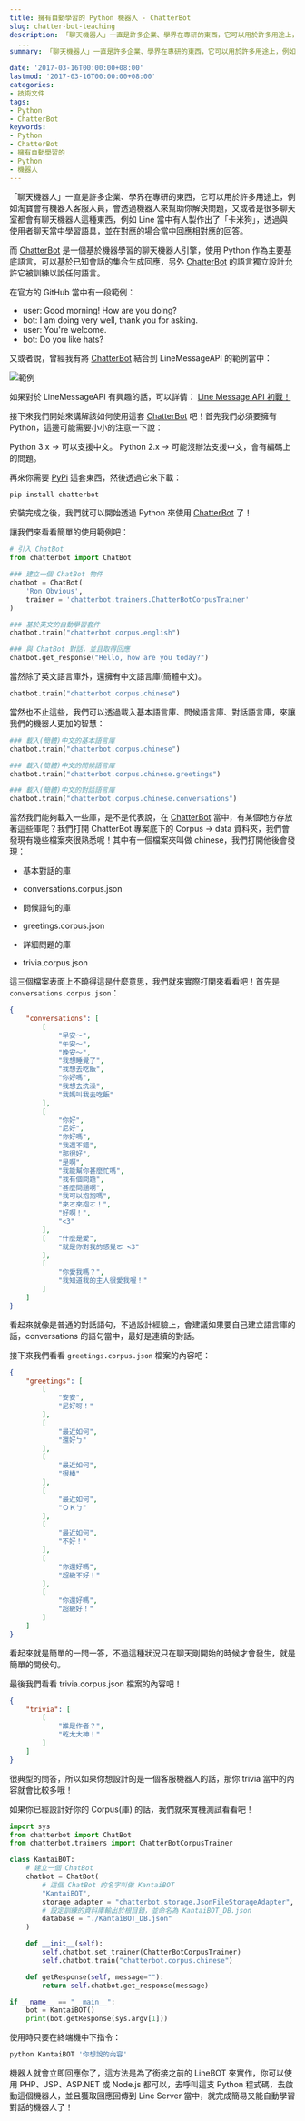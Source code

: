 ```yaml
---
title: 擁有自動學習的 Python 機器人 - ChatterBot
slug: chatter-bot-teaching
description: 「聊天機器人」一直是許多企業、學界在專研的東西，它可以用於許多用途上，例如淘寶會有機器人客服人員，會透過機器人來幫助你解決問題，又或者是很多聊天室都會有聊天機器人這種東西
  ...
summary: 「聊天機器人」一直是許多企業、學界在專研的東西，它可以用於許多用途上，例如淘寶會有機器人客服人員，會透過機器人來幫助你解決問題，又或者是很多聊天室都會有聊天機器人這種東西

date: '2017-03-16T00:00:00+08:00'
lastmod: '2017-03-16T00:00:00+08:00'
categories:
- 技術文件
tags:
- Python
- ChatterBot
keywords:
- Python
- ChatterBot
- 擁有自動學習的
- Python
- 機器人
---
```


「聊天機器人」一直是許多企業、學界在專研的東西，它可以用於許多用途上，例如淘寶會有機器人客服人員，會透過機器人來幫助你解決問題，又或者是很多聊天室都會有聊天機器人這種東西，例如 Line 當中有人製作出了「卡米狗」，透過與使用者聊天當中學習語具，並在對應的場合當中回應相對應的回答。

而 [ChatterBot](https://github.com/gunthercox/ChatterBot) 是一個基於機器學習的聊天機器人引擎，使用 Python 作為主要基底語言，可以基於已知會話的集合生成回應，另外 [ChatterBot](https://github.com/gunthercox/ChatterBot) 的語言獨立設計允許它被訓練以說任何語言。

在官方的 GitHub 當中有一段範例：

- user: Good morning! How are you doing?
- bot: I am doing very well, thank you for asking.
- user: You're welcome.
- bot: Do you like hats?

又或者說，曾經我有將 [ChatterBot](https://github.com/gunthercox/ChatterBot) 結合到 LineMessageAPI 的範例當中：

![範例](1.png)

如果對於 LineMessageAPI 有興趣的話，可以詳情： [Line Message API 初戰！](https://blog.init.engineer/posts/LineMessageAPI/)

接下來我們開始來講解該如何使用這套 [ChatterBot](https://github.com/gunthercox/ChatterBot) 吧！首先我們必須要擁有 Python，這邊可能需要小小的注意一下說：

Python 3.x -> 可以支援中文。
Python 2.x -> 可能沒辦法支援中文，會有編碼上的問題。

再來你需要 [PyPi](https://pypi.python.org/pypi/ChatterBot) 這套東西，然後透過它來下載：

```sh
pip install chatterbot
```

安裝完成之後，我們就可以開始透過 Python 來使用 [ChatterBot](https://github.com/gunthercox/ChatterBot) 了！

讓我們來看看簡單的使用範例吧：

```python
# 引入 ChatBot
from chatterbot import ChatBot

### 建立一個 ChatBot 物件
chatbot = ChatBot(
    'Ron Obvious',
    trainer = 'chatterbot.trainers.ChatterBotCorpusTrainer'
)

### 基於英文的自動學習套件
chatbot.train("chatterbot.corpus.english")

### 與 ChatBot 對話，並且取得回應
chatbot.get_response("Hello, how are you today?")
```

當然除了英文語言庫外，還擁有中文語言庫(簡體中文)。

```python
chatbot.train("chatterbot.corpus.chinese")
```

當然也不止這些，我們可以透過載入基本語言庫、問候語言庫、對話語言庫，來讓我們的機器人更加的智慧：

```python
### 載入(簡體)中文的基本語言庫
chatbot.train("chatterbot.corpus.chinese")

### 載入(簡體)中文的問候語言庫
chatbot.train("chatterbot.corpus.chinese.greetings")

### 載入(簡體)中文的對話語言庫
chatbot.train("chatterbot.corpus.chinese.conversations")
```

當然我們能夠載入一些庫，是不是代表說，在 [ChatterBot](https://github.com/gunthercox/ChatterBot) 當中，有某個地方存放著這些庫呢？我們打開 ChatterBot 專案底下的 Corpus -> data 資料夾，我們會發現有幾些檔案夾很熟悉呢！其中有一個檔案夾叫做 chinese，我們打開他後會發現：

- 基本對話的庫
- conversations.corpus.json

- 問候語句的庫
- greetings.corpus.json

- 詳細問題的庫
- trivia.corpus.json

這三個檔案表面上不曉得這是什麼意思，我們就來實際打開來看看吧！首先是 `conversations.corpus.json`：

```json
{
    "conversations": [
        [
            "早安～",
            "午安～",
            "晚安～",
            "我想睡覺了",
            "我想去吃飯",
            "你好嗎",
            "我想去洗澡",
            "我媽叫我去吃飯"
        ],
        [
            "你好",
            "尼好",
            "你好嗎",
            "我還不錯",
            "那很好",
            "是啊",
            "我能幫你甚麼忙嗎",
            "我有個問題",
            "甚麼問題啊",
            "我可以抱抱嗎",
            "來ㄛ來抱ㄛ！",
            "好啊！",
            "<3"
        ],
        [   "什麼是愛",
            "就是你對我的感覺ㄛ <3"
        ],
        [
            "你愛我嗎？",
            "我知道我的主人很愛我喔！"
        ]
    ]
}
```

看起來就像是普通的對話語句，不過設計經驗上，會建議如果要自己建立語言庫的話，conversations 的語句當中，最好是連續的對話。

接下來我們看看 `greetings.corpus.json` 檔案的內容吧：

```json
{
    "greetings": [
        [
            "安安",
            "尼好呀！"
        ],
        [
            "最近如何",
            "還好ㄅ"
        ],
        [
            "最近如何",
            "很棒"
        ],
        [
            "最近如何",
            "ＯＫㄅ"
        ],
        [
            "最近如何",
            "不好！"
        ],
        [
            "你還好嗎",
            "超級不好！"
        ],
        [
            "你還好嗎",
            "超級好！"
        ]
    ]
}
```

看起來就是簡單的一問一答，不過這種狀況只在聊天剛開始的時候才會發生，就是簡單的問候句。

最後我們看看 trivia.corpus.json 檔案的內容吧！

```json
{
    "trivia": [
        [
            "誰是作者？",
            "乾太大神！"
        ]
    ]
}
```

很典型的問答，所以如果你想設計的是一個客服機器人的話，那你 trivia 當中的內容就會比較多哦！

如果你已經設計好你的 Corpus(庫) 的話，我們就來實機測試看看吧！

```python
import sys
from chatterbot import ChatBot
from chatterbot.trainers import ChatterBotCorpusTrainer

class KantaiBOT:
    # 建立一個 ChatBot
    chatbot = ChatBot(
        # 這個 ChatBot 的名字叫做 KantaiBOT
        "KantaiBOT",
        storage_adapter = "chatterbot.storage.JsonFileStorageAdapter",
        # 設定訓練的資料庫輸出於根目錄，並命名為 KantaiBOT_DB.json
        database = "./KantaiBOT_DB.json"    
    )

    def __init__(self):
        self.chatbot.set_trainer(ChatterBotCorpusTrainer)
        self.chatbot.train("chatterbot.corpus.chinese")

    def getResponse(self, message=""):
        return self.chatbot.get_response(message)

if __name__ == "__main__":
    bot = KantaiBOT()
    print(bot.getResponse(sys.argv[1]))
```

使用時只要在終端機中下指令：

```sh
python KantaiBOT '你想說的內容'
```

機器人就會立即回應你了，這方法是為了銜接之前的 LineBOT 來實作，你可以使用 PHP、JSP、ASP.NET 或 Node.js 都可以，去呼叫這支 Python 程式碼，去啟動這個機器人，並且獲取回應回傳到 Line Server 當中，就完成簡易又能自動學習對話的機器人了！
